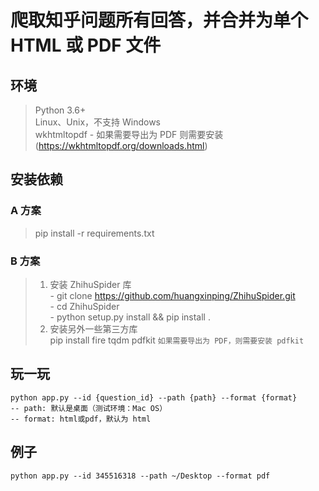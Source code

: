# 爬取知乎问题所有回答，并合并为单个 HTML 或 PDF 文件

## 环境

> Python 3.6+    
> Linux、Unix，不支持 Windows    
> wkhtmltopdf - 如果需要导出为 PDF 则需要安装 (https://wkhtmltopdf.org/downloads.html)

## 安装依赖

### A 方案

> pip install -r requirements.txt

### B 方案

> 1. 安装 ZhihuSpider 库    
    - git clone https://github.com/huangxinping/ZhihuSpider.git    
    - cd ZhihuSpider    
    - python setup.py install && pip install .    
> 2. 安装另外一些第三方库    
    pip install fire tqdm pdfkit `如果需要导出为 PDF，则需要安装 pdfkit`

## 玩一玩
    python app.py --id {question_id} --path {path} --format {format}   
    -- path: 默认是桌面（测试环境：Mac OS）    
    -- format: html或pdf，默认为 html


## 例子

```
python app.py --id 345516318 --path ~/Desktop --format pdf
```